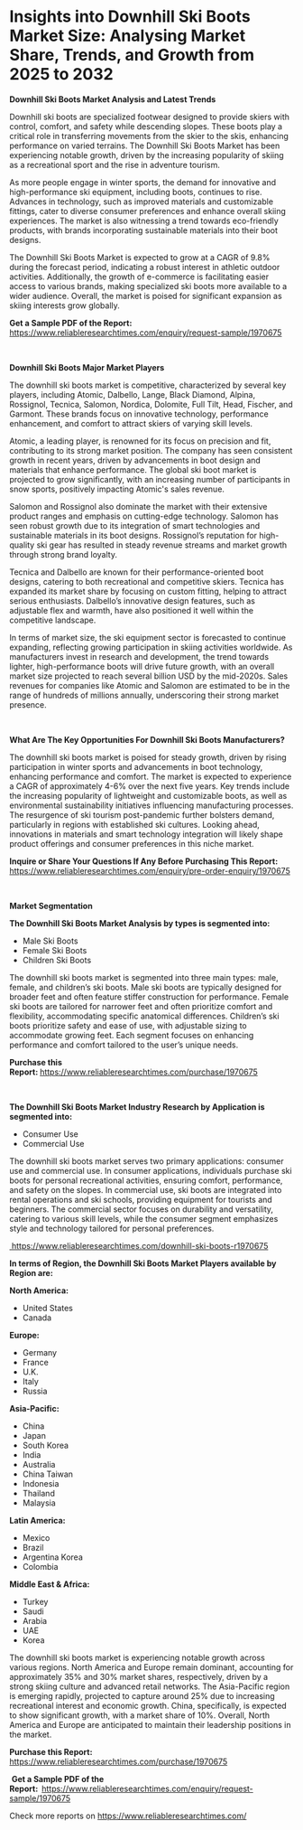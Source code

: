 <p><h1>Insights into Downhill Ski Boots Market Size: Analysing Market Share, Trends, and Growth from 2025 to 2032</h1></p><p><strong>Downhill Ski Boots Market Analysis and Latest Trends</strong></p>
<p><p>Downhill ski boots are specialized footwear designed to provide skiers with control, comfort, and safety while descending slopes. These boots play a critical role in transferring movements from the skier to the skis, enhancing performance on varied terrains. The Downhill Ski Boots Market has been experiencing notable growth, driven by the increasing popularity of skiing as a recreational sport and the rise in adventure tourism. </p><p>As more people engage in winter sports, the demand for innovative and high-performance ski equipment, including boots, continues to rise. Advances in technology, such as improved materials and customizable fittings, cater to diverse consumer preferences and enhance overall skiing experiences. The market is also witnessing a trend towards eco-friendly products, with brands incorporating sustainable materials into their boot designs.</p><p>The Downhill Ski Boots Market is expected to grow at a CAGR of 9.8% during the forecast period, indicating a robust interest in athletic outdoor activities. Additionally, the growth of e-commerce is facilitating easier access to various brands, making specialized ski boots more available to a wider audience. Overall, the market is poised for significant expansion as skiing interests grow globally.</p></p>
<p><strong>Get a Sample PDF of the Report:&nbsp;</strong> <a href="https://www.reliableresearchtimes.com/enquiry/request-sample/1970675?utm_campaign=2722&utm_medium=2&utm_source=Github&utm_content=ia&utm_term=04042025&utm_id=downhill-ski-boots">https://www.reliableresearchtimes.com/enquiry/request-sample/1970675</a></p>
<p>&nbsp;</p>
<p><strong>Downhill Ski Boots Major Market Players</strong></p>
<p><p>The downhill ski boots market is competitive, characterized by several key players, including Atomic, Dalbello, Lange, Black Diamond, Alpina, Rossignol, Tecnica, Salomon, Nordica, Dolomite, Full Tilt, Head, Fischer, and Garmont. These brands focus on innovative technology, performance enhancement, and comfort to attract skiers of varying skill levels.</p><p>Atomic, a leading player, is renowned for its focus on precision and fit, contributing to its strong market position. The company has seen consistent growth in recent years, driven by advancements in boot design and materials that enhance performance. The global ski boot market is projected to grow significantly, with an increasing number of participants in snow sports, positively impacting Atomic's sales revenue.</p><p>Salomon and Rossignol also dominate the market with their extensive product ranges and emphasis on cutting-edge technology. Salomon has seen robust growth due to its integration of smart technologies and sustainable materials in its boot designs. Rossignol’s reputation for high-quality ski gear has resulted in steady revenue streams and market growth through strong brand loyalty.</p><p>Tecnica and Dalbello are known for their performance-oriented boot designs, catering to both recreational and competitive skiers. Tecnica has expanded its market share by focusing on custom fitting, helping to attract serious enthusiasts. Dalbello’s innovative design features, such as adjustable flex and warmth, have also positioned it well within the competitive landscape.</p><p>In terms of market size, the ski equipment sector is forecasted to continue expanding, reflecting growing participation in skiing activities worldwide. As manufacturers invest in research and development, the trend towards lighter, high-performance boots will drive future growth, with an overall market size projected to reach several billion USD by the mid-2020s. Sales revenues for companies like Atomic and Salomon are estimated to be in the range of hundreds of millions annually, underscoring their strong market presence.</p></p>
<p>&nbsp;</p>
<p><strong>What Are The Key Opportunities For Downhill Ski Boots Manufacturers?</strong></p>
<p><p>The downhill ski boots market is poised for steady growth, driven by rising participation in winter sports and advancements in boot technology, enhancing performance and comfort. The market is expected to experience a CAGR of approximately 4-6% over the next five years. Key trends include the increasing popularity of lightweight and customizable boots, as well as environmental sustainability initiatives influencing manufacturing processes. The resurgence of ski tourism post-pandemic further bolsters demand, particularly in regions with established ski cultures. Looking ahead, innovations in materials and smart technology integration will likely shape product offerings and consumer preferences in this niche market.</p></p>
<p><strong>Inquire or Share Your Questions If Any Before Purchasing This Report:</strong> <a href="https://www.reliableresearchtimes.com/enquiry/pre-order-enquiry/1970675?utm_campaign=2722&utm_medium=2&utm_source=Github&utm_content=ia&utm_term=04042025&utm_id=downhill-ski-boots">https://www.reliableresearchtimes.com/enquiry/pre-order-enquiry/1970675</a></p>
<p>&nbsp;</p>
<p><strong>Market Segmentation</strong></p>
<p><strong>The Downhill Ski Boots Market Analysis by types is segmented into:</strong></p>
<p><ul><li>Male Ski Boots</li><li>Female Ski Boots</li><li>Children Ski Boots</li></ul></p>
<p><p>The downhill ski boots market is segmented into three main types: male, female, and children’s ski boots. Male ski boots are typically designed for broader feet and often feature stiffer construction for performance. Female ski boots are tailored for narrower feet and often prioritize comfort and flexibility, accommodating specific anatomical differences. Children’s ski boots prioritize safety and ease of use, with adjustable sizing to accommodate growing feet. Each segment focuses on enhancing performance and comfort tailored to the user’s unique needs.</p></p>
<p><strong>Purchase this Report:&nbsp;</strong><a href="https://www.reliableresearchtimes.com/purchase/1970675?utm_campaign=2722&utm_medium=2&utm_source=Github&utm_content=ia&utm_term=04042025&utm_id=downhill-ski-boots">https://www.reliableresearchtimes.com/purchase/1970675</a></p>
<p>&nbsp;</p>
<p><strong>The Downhill Ski Boots Market Industry Research by Application is segmented into:</strong></p>
<p><ul><li>Consumer Use</li><li>Commercial Use</li></ul></p>
<p><p>The downhill ski boots market serves two primary applications: consumer use and commercial use. In consumer applications, individuals purchase ski boots for personal recreational activities, ensuring comfort, performance, and safety on the slopes. In commercial use, ski boots are integrated into rental operations and ski schools, providing equipment for tourists and beginners. The commercial sector focuses on durability and versatility, catering to various skill levels, while the consumer segment emphasizes style and technology tailored for personal preferences.</p></p>
<p><a href="https://www.reliableresearchtimes.com/downhill-ski-boots-r1970675?utm_campaign=2722&utm_medium=2&utm_source=Github&utm_content=ia&utm_term=04042025&utm_id=downhill-ski-boots">&nbsp;https://www.reliableresearchtimes.com/downhill-ski-boots-r1970675</a></p>
<p><strong>In terms of Region, the Downhill Ski Boots Market Players available by Region are:</strong></p>
<p>
    <p> <strong> North America: </strong>
        <ul>
            <li>United States</li>
            <li>Canada</li>
        </ul>
        </p> 
    <p> <strong> Europe: </strong>
        <ul>
            <li>Germany</li>
            <li>France</li>
            <li>U.K.</li>
            <li>Italy</li>
            <li>Russia</li>
        </ul>
        </p> 
    <p> <strong> Asia-Pacific: </strong>
        <ul>
            <li>China</li>
            <li>Japan</li>
            <li>South Korea</li>
            <li>India</li>
            <li>Australia</li>
            <li>China Taiwan</li>
            <li>Indonesia</li>
            <li>Thailand</li>
            <li>Malaysia</li>
        </ul>
        </p> 
    <p> <strong> Latin America: </strong>
        <ul>
            <li>Mexico</li>
            <li>Brazil</li>
            <li>Argentina Korea</li>
            <li>Colombia</li>
        </ul>
        </p> 
    <p> <strong> Middle East & Africa: </strong>
        <ul>
            <li>Turkey</li>
            <li>Saudi</li>
            <li>Arabia</li>
            <li>UAE</li>
            <li>Korea</li>
        </ul>
    </p>
    </p>
<p><p>The downhill ski boots market is experiencing notable growth across various regions. North America and Europe remain dominant, accounting for approximately 35% and 30% market shares, respectively, driven by a strong skiing culture and advanced retail networks. The Asia-Pacific region is emerging rapidly, projected to capture around 25% due to increasing recreational interest and economic growth. China, specifically, is expected to show significant growth, with a market share of 10%. Overall, North America and Europe are anticipated to maintain their leadership positions in the market.</p></p>
<p><strong>Purchase this Report: </strong><a href="https://www.reliableresearchtimes.com/purchase/1970675?utm_campaign=2722&utm_medium=2&utm_source=Github&utm_content=ia&utm_term=04042025&utm_id=downhill-ski-boots">https://www.reliableresearchtimes.com/purchase/1970675</a></p>
<p>&nbsp;<strong>Get a Sample PDF of the Report:&nbsp;&nbsp;</strong><a href="https://www.reliableresearchtimes.com/enquiry/request-sample/1970675?utm_campaign=2722&utm_medium=2&utm_source=Github&utm_content=ia&utm_term=04042025&utm_id=downhill-ski-boots">https://www.reliableresearchtimes.com/enquiry/request-sample/1970675</a></p>
<p><strong></strong></p>
<p>Check more reports on <a href="https://www.reliableresearchtimes.com/?utm_campaign=2722&utm_medium=2&utm_source=Github&utm_content=ia&utm_term=04042025&utm_id=downhill-ski-boots">https://www.reliableresearchtimes.com/</a></p>